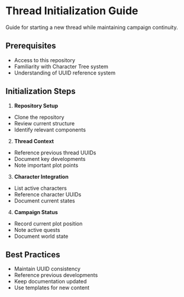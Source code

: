 # Thread Initialization Guide
Guide for starting a new thread while maintaining campaign continuity.

## Prerequisites
- Access to this repository
- Familiarity with Character Tree system
- Understanding of UUID reference system

## Initialization Steps
1. **Repository Setup**
- Clone the repository
- Review current structure
- Identify relevant components

2. **Thread Context**
- Reference previous thread UUIDs
- Document key developments
- Note important plot points

3. **Character Integration**
- List active characters
- Reference character UUIDs
- Document current states

4. **Campaign Status**
- Record current plot position
- Note active quests
- Document world state

## Best Practices
- Maintain UUID consistency
- Reference previous developments
- Keep documentation updated
- Use templates for new content